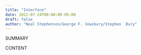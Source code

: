 ```yaml
---
title: "Interface"
date: 2022-07-24T00:00:00-05:00
draft: false
author: "Neal Stephenson/George F. Jewsbury/Stephen  Bury"
---
```


SUMMARY

<!--more-->

CONTENT
